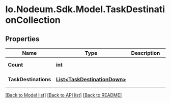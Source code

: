 # Io.Nodeum.Sdk.Model.TaskDestinationCollection
## Properties

Name | Type | Description | Notes
------------ | ------------- | ------------- | -------------
**Count** | **int** |  | [optional] [readonly] 
**TaskDestinations** | [**List&lt;TaskDestinationDown&gt;**](TaskDestinationDown.md) |  | [optional] [readonly] 

[[Back to Model list]](../README.md#documentation-for-models) [[Back to API list]](../README.md#documentation-for-api-endpoints) [[Back to README]](../README.md)

